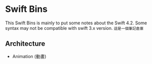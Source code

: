 # Swift Bins
This Swift Bins is mainly to put some notes about the Swift 4.2. Some syntax may not be compatible with swift 3.x version.
`這是一個筆記倉庫`


## Architecture
- Animation (動畫)

